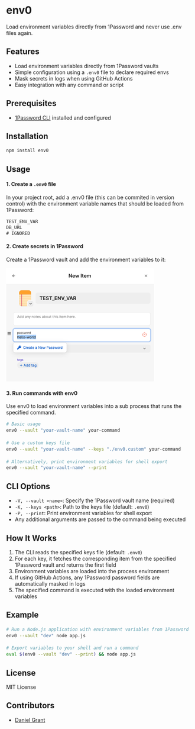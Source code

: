 # env0

Load environment variables directly from 1Password and never use .env files again.

## Features

- Load environment variables directly from 1Password vaults
- Simple configuration using a `.env0` file to declare required envs
- Mask secrets in logs when using GitHub Actions
- Easy integration with any command or script

## Prerequisites

- [1Password CLI](https://1password.com/downloads/command-line/) installed and configured

## Installation

```bash
npm install env0
```

## Usage

#### 1. Create a `.env0` file

In your project root, add a .env0 file (this can be commited in version control) with the environment variable names that should be loaded from 1Password:

```plaintext
TEST_ENV_VAR
DB_URL
# IGNORED
```

#### 2. Create secrets in 1Password

Create a 1Password vault and add the environment variables to it:

<img src="./.github/assets/create-1password-secret.png" width="400" alt="1Password Vault">

#### 3. Run commands with env0

Use env0 to load environment variables into a sub process that runs the specified command.

```bash
# Basic usage
env0 --vault "your-vault-name" your-command

# Use a custom keys file
env0 --vault "your-vault-name" --keys "./env0.custom" your-command

# Alternatively, print environment variables for shell export
env0 --vault "your-vault-name" --print
```

## CLI Options

- `-V, --vault <name>`: Specify the 1Password vault name (required)
- `-K, --keys <path>`: Path to the keys file (default: `.env0`)
- `-P, --print`: Print environment variables for shell export
- Any additional arguments are passed to the command being executed

## How It Works

1. The CLI reads the specified keys file (default: `.env0`)
2. For each key, it fetches the corresponding item from the specified 1Password vault and returns the first field
3. Environment variables are loaded into the process environment
4. If using GitHub Actions, any 1Password password fields are automatically masked in logs
5. The specified command is executed with the loaded environment variables

## Example

```bash
# Run a Node.js application with environment variables from 1Password
env0 --vault "dev" node app.js

# Export variables to your shell and run a command
eval $(env0 --vault "dev" --print) && node app.js
```

## License

MIT License

## Contributors

- [Daniel Grant](https://github.com/djgrant)
